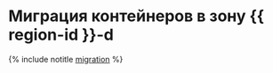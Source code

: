 # Миграция контейнеров в зону {{ region-id }}-d

{% include notitle [migration](../../_includes/functions/migration.md) %}
